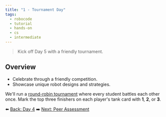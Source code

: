```yaml
---
title: "1 - Tournament Day"
tags:
  - robocode
  - tutorial
  - hands-on
  - cs
  - intermediate
---
```


> Kick off Day 5 with a friendly tournament.

## Overview

- Celebrate through a friendly competition.
- Showcase unique robot designs and strategies.

We'll run a [round-robin tournament](/robocode/tournament_format) where every student battles each other once. Mark the top three finishers on each player's tank card with **1**, **2**, or **3**.

⬅️ [Back: Day 4](/robocode/Day-4/index)
➡️ [Next: Peer Assessment](/robocode/Day-5/02_peer_reflection)
